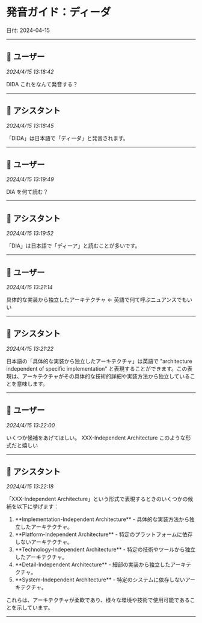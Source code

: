 # 発音ガイド：ディーダ

日付: 2024-04-15

---

## 👤 ユーザー
*2024/4/15 13:18:42*

DIDA これをなんて発音する？

---

## 🤖 アシスタント
*2024/4/15 13:18:45*

「DIDA」は日本語で「ディーダ」と発音されます。

---

## 👤 ユーザー
*2024/4/15 13:19:49*

DIA を何て読む？

---

## 🤖 アシスタント
*2024/4/15 13:19:52*

「DIA」は日本語で「ディーア」と読むことが多いです。

---

## 👤 ユーザー
*2024/4/15 13:21:14*

具体的な実装から独立したアーキテクチャ ← 英語で何て呼ぶニュアンスでもいい

---

## 🤖 アシスタント
*2024/4/15 13:21:22*

日本語の「具体的な実装から独立したアーキテクチャ」は英語で "architecture independent of specific implementation" と表現することができます。この表現は、アーキテクチャがその具体的な技術的詳細や実装方法から独立していることを意味します。

---

## 👤 ユーザー
*2024/4/15 13:22:00*

いくつか候補をあげてほしい。
XXX-Independent Architecture このような形式だと嬉しい

---

## 🤖 アシスタント
*2024/4/15 13:22:18*

「XXX-Independent Architecture」という形式で表現するときのいくつかの候補を以下に挙げます：

1. \*\*Implementation-Independent Architecture\*\* - 具体的な実装方法から独立したアーキテクチャ。
2. \*\*Platform-Independent Architecture\*\* - 特定のプラットフォームに依存しないアーキテクチャ。
3. \*\*Technology-Independent Architecture\*\* - 特定の技術やツールから独立したアーキテクチャ。
4. \*\*Detail-Independent Architecture\*\* - 細部の実装から独立したアーキテクチャ。
5. \*\*System-Independent Architecture\*\* - 特定のシステムに依存しないアーキテクチャ。

これらは、アーキテクチャが柔軟であり、様々な環境や技術で使用可能であることを示しています。

---
